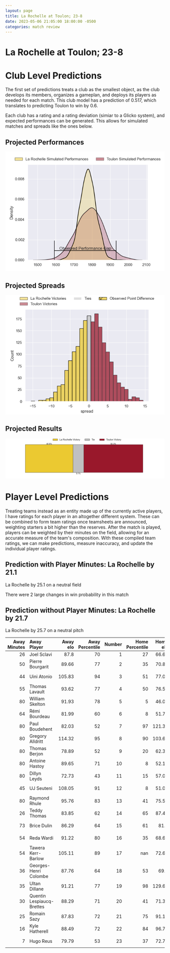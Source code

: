 ```yaml
---  
layout: page  
title: La Rochelle at Toulon; 23-8  
date: 2023-05-06 21:05:00 18:00:00 -0500  
categories: match review  
---
```

# La Rochelle at Toulon; 23-8

# Club Level Predictions


The first set of predictions treats a club as the smallest object, as the club develops its members, organizes a gameplan, and deploys its players as needed for each match. This club model has a prediction of 0.517, which translates to predicting Toulon to win by 0.6.

Each club has a rating and a rating deviation (simiar to a Glicko system), and expected performances can be generated. This allows for simulated matches and spreads like the ones below.
## Projected Performances


![Projected Performances](plots/performances_2023-05-06-Toulon-LaRochelle.png)
## Projected Spreads


![Projected Spreads](plots/spreads_2023-05-06-Toulon-LaRochelle.png)
## Projected Results


![Projected Results](plots/resultbar_2023-05-06-Toulon-LaRochelle.png)
# Player Level Predictions


Treating teams instead as an entity made up of the currently active players, I have ratings for each player in an altogether different system. These can be combined to form team ratings once teamsheets are announced, weighting starters a bit higher than the reserves. After the match is played, players can be weighted by their minutes on the field, allowing for an accurate measure of the team's composition. With these compiled team ratings, we can make predictions, measure inaccuracy, and update the individual player ratings.
## Prediction with Player Minutes: La Rochelle by 21.1


La Rochelle by 25.1 on a neutral field

There were 2 large changes in win probability in this match
## Prediction without Player Minutes: La Rochelle by 21.7


La Rochelle by 25.7 on a neutral pitch



|   Away Minutes | Away Player               |   Away elo |   Away Percentile |   Number |   Home Percentile |   Home elo | Home Player         |   Home Minutes |
|---------------:|:--------------------------|-----------:|------------------:|---------:|------------------:|-----------:|:--------------------|---------------:|
|             26 | Joel Sclavi               |      87.8  |                70 |        1 |                27 |      66.62 | Dany Priso          |             49 |
|             50 | Pierre Bourgarit          |      89.66 |                77 |        2 |                35 |      70.81 | Christopher Tolofua |             49 |
|             44 | Uini Atonio               |     105.83 |                94 |        3 |                51 |      77.09 | Beka Gigashvili     |             49 |
|             55 | Thomas Lavault            |      93.62 |                77 |        4 |                50 |      76.57 | Mathieu Tanguy      |             52 |
|             80 | William Skelton           |      91.93 |                78 |        5 |                 5 |      46.05 | Brian Alainu'uese   |             80 |
|             64 | Rémi Bourdeau             |      81.99 |                60 |        6 |                 8 |      51.72 | Cornell du Preez    |             69 |
|             80 | Paul Boudehent            |      82.03 |                52 |        7 |                97 |     121.35 | Charles Ollivon     |             80 |
|             80 | Gregory Alldritt          |     114.32 |                95 |        8 |                90 |     103.69 | Sergio Parisse      |             52 |
|             80 | Thomas Berjon             |      78.89 |                52 |        9 |                20 |      62.31 | Baptiste Serin      |             71 |
|             80 | Antoine Hastoy            |      89.65 |                71 |       10 |                 8 |      52.12 | Ihaia West          |             49 |
|             80 | Dillyn Leyds              |      72.73 |                43 |       11 |                15 |      57.06 | Jiuta Wainiqolo     |             80 |
|             45 | UJ Seuteni                |     108.05 |                91 |       12 |                 8 |      51.09 | Duncan Paia'aua     |             80 |
|             80 | Raymond Rhule             |      95.76 |                83 |       13 |                41 |      75.53 | Jérémy Sinzelle     |             80 |
|             26 | Teddy Thomas              |      83.85 |                62 |       14 |                65 |      87.43 | Cheslin Kolbe       |             80 |
|             73 | Brice Dulin               |      86.29 |                64 |       15 |                61 |      81.9  | Aymeric Luc         |             80 |
|             54 | Reda Wardi                |      91.22 |                80 |       16 |                35 |      68.69 | Teddy Baubigny      |             31 |
|             54 | Tawera Kerr-Barlow        |     105.11 |                89 |       17 |               nan |      72.61 | Jean-Baptiste Gros  |             31 |
|             36 | Georges-Henri Colombe     |      87.76 |                64 |       18 |                53 |      69.8  | Kieran Brookes      |             31 |
|             35 | Ultan Dillane             |      91.21 |                77 |       19 |                98 |     129.61 | Dan Biggar          |             31 |
|             30 | Quentin Lespiaucq-Brettes |      88.29 |                71 |       20 |                41 |      71.36 | Mathieu Bastareaud  |             28 |
|             25 | Romain Sazy               |      87.83 |                72 |       21 |                75 |      91.18 | Adrien Warion       |             28 |
|             16 | Kyle Hatherell            |      88.49 |                72 |       22 |                84 |      96.75 | Mattéo Le Corvec    |             11 |
|              7 | Hugo Reus                 |      79.79 |                53 |       23 |                37 |      72.79 | Benoit Paillaugue   |              9 |

